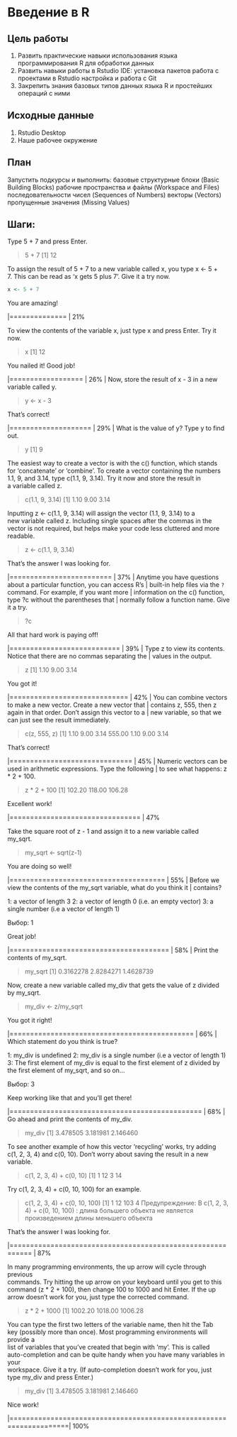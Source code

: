 # Введение в R


## Цель работы

1.  Развить практические навыки использования языка программирования R
    для обработки данных
2.  Развить навыки работы в Rstudio IDE: установка пакетов работа с
    проектами в Rstudio настройка и работа с Git
3.  Закрепить знания базовых типов данных языка R и простейших операций
    с ними

## Исходные данные

1.  Rstudio Desktop
2.  Наше рабочее окружение

## План

Запустить подкурсы и выполнить: базовые структурные блоки (Basic
Building Blocks) рабочие пространства и файлы (Workspace and Files)
последовательности чисел (Sequences of Numbers) векторы (Vectors)
пропущенные значения (Missing Values)

## Шаги:

Type 5 + 7 and press Enter.

> 5 + 7 \[1\] 12

To assign the result of 5 + 7 to a new variable called x, you type x \<-
5 +  
7. This can be read as ‘x gets 5 plus 7’. Give it a try now.

``` r
x <- 5 + 7
```

You are amazing!

|============== | 21%

To view the contents of the variable x, just type x and press Enter. Try
it  
now.

> x \[1\] 12

You nailed it! Good job!

|================== | 26% | Now, store the result of x - 3 in a new
variable called y.

> y \<- x - 3

That’s correct!

|==================== | 29% | What is the value of y? Type y to find
out.

> y \[1\] 9

The easiest way to create a vector is with the c() function, which
stands  
for ‘concatenate’ or ‘combine’. To create a vector containing the
numbers  
1.1, 9, and 3.14, type c(1.1, 9, 3.14). Try it now and store the result
in  
a variable called z.

> c(1.1, 9, 3.14) \[1\] 1.10 9.00 3.14

Inputting z \<- c(1.1, 9, 3.14) will assign the vector (1.1, 9, 3.14) to
a  
new variable called z. Including single spaces after the commas in the  
vector is not required, but helps make your code less cluttered and
more  
readable.

> z \<- c(1.1, 9, 3.14)

That’s the answer I was looking for.

|========================= | 37% | Anytime you have questions about a
particular function, you can access R’s | built-in help files via the
`?` command. For example, if you want more | information on the c()
function, type ?c without the parentheses that | normally follow a
function name. Give it a try.

> ?c

All that hard work is paying off!

|=========================== | 39% | Type z to view its contents. Notice
that there are no commas separating the | values in the output.

> z \[1\] 1.10 9.00 3.14

You got it!

|============================= | 42% | You can combine vectors to make a
new vector. Create a new vector that | contains z, 555, then z again in
that order. Don’t assign this vector to a | new variable, so that we can
just see the result immediately.

> c(z, 555, z) \[1\] 1.10 9.00 3.14 555.00 1.10 9.00 3.14

That’s correct!

|============================== | 45% | Numeric vectors can be used in
arithmetic expressions. Type the following | to see what happens: z \*
2 + 100.

> z \* 2 + 100 \[1\] 102.20 118.00 106.28

Excellent work!

|================================ | 47%

Take the square root of z - 1 and assign it to a new variable called  
my_sqrt.

> my_sqrt \<- sqrt(z-1)

You are doing so well!

|====================================== | 55% | Before we view the
contents of the my_sqrt variable, what do you think it | contains?

1: a vector of length 3 2: a vector of length 0 (i.e. an empty vector)
3: a single number (i.e a vector of length 1)

Выбор: 1

Great job!

|======================================= | 58% | Print the contents of
my_sqrt.

> my_sqrt \[1\] 0.3162278 2.8284271 1.4628739

Now, create a new variable called my_div that gets the value of z
divided  
by my_sqrt.

> my_div \<- z/my_sqrt

You got it right!

|============================================= | 66% | Which statement
do you think is true?

1: my_div is undefined 2: my_div is a single number (i.e a vector of
length 1) 3: The first element of my_div is equal to the first element
of z divided by the first element of my_sqrt, and so on…

Выбор: 3

Keep working like that and you’ll get there!

|=============================================== | 68% | Go ahead and
print the contents of my_div.

> my_div \[1\] 3.478505 3.181981 2.146460

To see another example of how this vector ‘recycling’ works, try
adding  
c(1, 2, 3, 4) and c(0, 10). Don’t worry about saving the result in a
new  
variable.

> c(1, 2, 3, 4) + c(0, 10) \[1\] 1 12 3 14

Try c(1, 2, 3, 4) + c(0, 10, 100) for an example.

> c(1, 2, 3, 4) + c(0, 10, 100) \[1\] 1 12 103 4 Предупреждение: В c(1,
> 2, 3, 4) + c(0, 10, 100) : длина большего объекта не является
> произведением длины меньшего объекта

That’s the answer I was looking for.

|=========================================================== | 87%

In many programming environments, the up arrow will cycle through
previous  
commands. Try hitting the up arrow on your keyboard until you get to
this  
command (z \* 2 + 100), then change 100 to 1000 and hit Enter. If the
up  
arrow doesn’t work for you, just type the corrected command.

> z \* 2 + 1000 \[1\] 1002.20 1018.00 1006.28

You can type the first two letters of the variable name, then hit the
Tab  
key (possibly more than once). Most programming environments will
provide a  
list of variables that you’ve created that begin with ‘my’. This is
called  
auto-completion and can be quite handy when you have many variables in
your  
workspace. Give it a try. (If auto-completion doesn’t work for you,
just  
type my_div and press Enter.)

> my_div \[1\] 3.478505 3.181981 2.146460

Nice work!

|====================================================================|
100%
